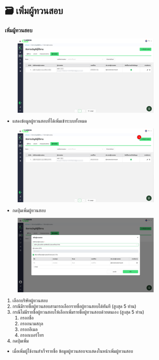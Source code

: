 # 🗃️ เพิ่มผู้ทวนสอบ

### เพิ่มผู้ทวนสอบ

<figure><img src="../../.gitbook/assets/image (6).png" alt=""><figcaption></figcaption></figure>

* แสดงข้อมูลผู้ทวนสอบที่ได้เพิ่มเข้าระบบทั้งหมด&#x20;

<figure><img src="../../.gitbook/assets/image (1) (1) (1) (1) (1) (1).png" alt=""><figcaption></figcaption></figure>

* กดปุ่มเพิ่มผู้ทวนสอบ

<figure><img src="../../.gitbook/assets/image (2) (1) (1) (1) (1).png" alt=""><figcaption></figcaption></figure>

1. เลือกบริษัทผู้ทวนสอบ
2. กรณีมีรายชื่อผู้ทวนสอบสามารถเลือกรายชื่อผู้ทวนสอบได้ทันที (สูงสุด 5 ท่าน)
3. กรณีไม่มีรายชื่อผู้ทวนสอบให้เลือกเพิ่มรายชื่อผู้ทวนสอบด้วยตนเอง (สูงสุด 5 ท่าน)
   1. กรอกชื่อ
   2. กรอกนามสกุล
   3. กรอกอีเมล
   4. กรอกเบอร์โทร
4. กดปุ่มเพิ่ม

* เมื่อเพิ่มผู้ใช้งานสำเร็จรายชื่อ ข้อมูลผู้ทวนสอบจะแสดงในหน้าเพิ่มผู้ทวนสอบ
